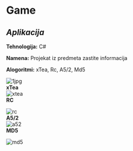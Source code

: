 # Game

## _Aplikacija_

**Tehnologija:** C#

**Namena:** Projekat iz predmeta zastite informacija

**Alogoritmi:** xTea, Rc, A5/2, Md5

![1jpg](https://github.com/StefanStojanovic00/Zastita/assets/101748172/76c1365f-66b7-43a2-9357-72e0ed618656)
<br>
**xTea**
<br>
![xtea](https://github.com/StefanStojanovic00/Zastita/assets/101748172/8bea71d8-8b3b-4d7a-b639-8d7fa02107b9)
<br>
**RC**
<br>

![rc](https://github.com/StefanStojanovic00/Zastita/assets/101748172/95de1b14-2668-41ec-9b37-75ca1271d989)
<br>
**A5/2**
<br>
![a52](https://github.com/StefanStojanovic00/Zastita/assets/101748172/083de921-babd-4234-adc5-f346b5abc860)
<br>
**MD5**
<br>

![md5](https://github.com/StefanStojanovic00/Zastita/assets/101748172/eb186e2b-7803-4ced-86c8-264f493c9080)







